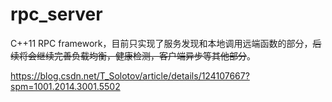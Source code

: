 # rpc_server
C++11 RPC framework，目前只实现了服务发现和本地调用远端函数的部分，~~后续将会继续完善负载均衡，健康检测，客户端异步等其他部分~~。

https://blog.csdn.net/T_Solotov/article/details/124107667?spm=1001.2014.3001.5502

